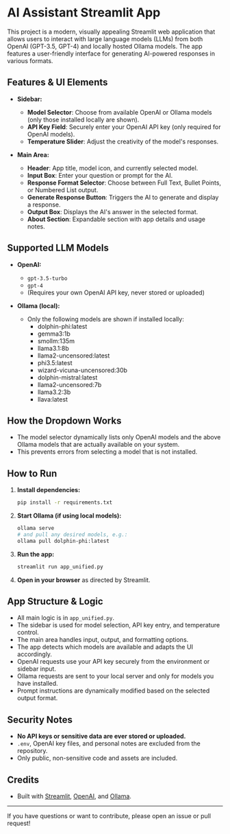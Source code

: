 # AI Assistant Streamlit App

This project is a modern, visually appealing Streamlit web application that allows users to interact with large language models (LLMs) from both OpenAI (GPT-3.5, GPT-4) and locally hosted Ollama models. The app features a user-friendly interface for generating AI-powered responses in various formats.

## Features & UI Elements

- **Sidebar:**
  - **Model Selector**: Choose from available OpenAI or Ollama models (only those installed locally are shown).
  - **API Key Field**: Securely enter your OpenAI API key (only required for OpenAI models).
  - **Temperature Slider**: Adjust the creativity of the model's responses.

- **Main Area:**
  - **Header**: App title, model icon, and currently selected model.
  - **Input Box**: Enter your question or prompt for the AI.
  - **Response Format Selector**: Choose between Full Text, Bullet Points, or Numbered List output.
  - **Generate Response Button**: Triggers the AI to generate and display a response.
  - **Output Box**: Displays the AI's answer in the selected format.
  - **About Section**: Expandable section with app details and usage notes.

## Supported LLM Models

- **OpenAI:**
  - `gpt-3.5-turbo`
  - `gpt-4`
  - (Requires your own OpenAI API key, never stored or uploaded)

- **Ollama (local):**
  - Only the following models are shown if installed locally:
    - dolphin-phi:latest
    - gemma3:1b
    - smollm:135m
    - llama3.1:8b
    - llama2-uncensored:latest
    - phi3.5:latest
    - wizard-vicuna-uncensored:30b
    - dolphin-mistral:latest
    - llama2-uncensored:7b
    - llama3.2:3b
    - llava:latest

## How the Dropdown Works
- The model selector dynamically lists only OpenAI models and the above Ollama models that are actually available on your system.
- This prevents errors from selecting a model that is not installed.

## How to Run
1. **Install dependencies:**
   ```bash
   pip install -r requirements.txt
   ```
2. **Start Ollama (if using local models):**
   ```bash
   ollama serve
   # and pull any desired models, e.g.:
   ollama pull dolphin-phi:latest
   ```
3. **Run the app:**
   ```bash
   streamlit run app_unified.py
   ```
4. **Open in your browser** as directed by Streamlit.

## App Structure & Logic
- All main logic is in `app_unified.py`.
- The sidebar is used for model selection, API key entry, and temperature control.
- The main area handles input, output, and formatting options.
- The app detects which models are available and adapts the UI accordingly.
- OpenAI requests use your API key securely from the environment or sidebar input.
- Ollama requests are sent to your local server and only for models you have installed.
- Prompt instructions are dynamically modified based on the selected output format.

## Security Notes
- **No API keys or sensitive data are ever stored or uploaded.**
- `.env`, OpenAI key files, and personal notes are excluded from the repository.
- Only public, non-sensitive code and assets are included.

## Credits
- Built with [Streamlit](https://streamlit.io/), [OpenAI](https://openai.com/), and [Ollama](https://ollama.ai/).

---
If you have questions or want to contribute, please open an issue or pull request!
